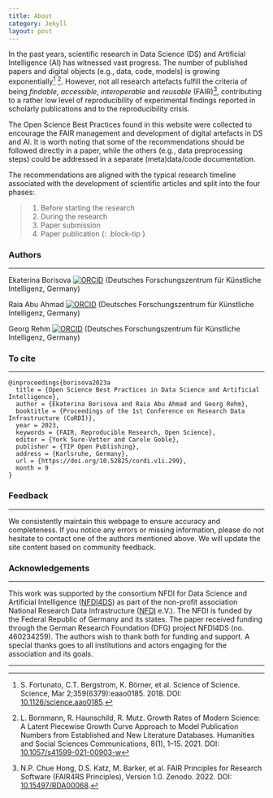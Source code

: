 ```yaml
---
title: About
category: Jekyll
layout: post
---
```


In the past years, scientific research in Data Science (DS) and Artificial Intelligence (AI) has witnessed vast progress. The number of published papers and digital objects (e.g., data, code, models) is growing exponentially[^1] [^2]. However, not all research artefacts fulfill the criteria of being *findable*, *accessible*, *interoperable* and *reusable* (FAIR)[^3], contributing to a rather low level of reproducibility of experimental findings reported in scholarly publications and to the reproducibility crisis.

[^1]: S. Fortunato, C.T. Bergstrom, K. Börner, et al. Science of Science. Science, Mar 2;359(6379):eaao0185. 2018. DOI: [10.1126/science.aao0185](https://doi.org/10.1126/science.aao0185).

[^2]: L. Bornmann, R. Haunschild, R. Mutz. Growth Rates of Modern Science: A Latent Piecewise Growth Curve Approach to Model Publication Numbers from Established and New Literature Databases. Humanities and Social Sciences Communications, 8(1), 1–15. 2021. DOI: [10.1057/s41599-021-00903-w](https://doi.org/10.1057/s41599-021-00903-w)

[^3]: N.P. Chue Hong, D.S. Katz, M. Barker, et al. FAIR Principles for Research Software (FAIR4RS Principles), Version 1.0. Zenodo. 2022. DOI: [10.15497/RDA00068](https://doi.org/10.15497/RDA00068).

The Open Science Best Practices found in this website were collected to encourage the FAIR management and development of digital artefacts in DS and AI. It is worth noting that some of the recommendations should be followed directly in a paper, while the others (e.g., data preprocessing steps) could be addressed in a separate (meta)data/code documentation.

The recommendations are aligned with the typical research timeline associated with the development of scientific articles and split into the four phases:
>1. Before starting the research
>2. During the research
>3. Paper submission
>4. Paper publication
{: .block-tip }


### Authors
--------------------------------------------------------------------------------------------

Ekaterina Borisova [![ORCID](https://orcid.org/sites/default/files/images/orcid_16x16.png)](https://orcid.org/0000-0002-3447-9860) (Deutsches Forschungszentrum für Künstliche Intelligenz, Germany)

Raia Abu Ahmad [![ORCID](https://orcid.org/sites/default/files/images/orcid_16x16.png)](https://orcid.org/0009-0004-8720-0116) (Deutsches Forschungszentrum für Künstliche Intelligenz, Germany)

Georg Rehm [![ORCID](https://orcid.org/sites/default/files/images/orcid_16x16.png)](https://orcid.org/0000-0002-7800-1893)  (Deutsches Forschungszentrum für Künstliche Intelligenz, Germany)



### To cite
--------------------------------------------------------------------------------------------
```
@inproceedings{borisova2023a
  title = {Open Science Best Practices in Data Science and Artificial Intelligence},
  author = {Ekaterina Borisova and Raia Abu Ahmad and Georg Rehm},
  booktitle = {Proceedings of the 1st Conference on Research Data Infrastructure (CoRDI)},	
  year = 2023,
  keywords = {FAIR, Reproducible Research, Open Science},	
  editor = {York Sure-Vetter and Carole Goble},
  publisher = {TIP Open Publishing},	
  address = {Karlsruhe, Germany},
  url = {https://doi.org/10.52825/cordi.v1i.299},
  month = 9
}
```

### Feedback
--------------------------------------------------------------------------------------------
We consistently maintain this webpage to ensure accuracy and completeness. If you notice any errors or missing information, please do not hesitate to contact one of the authors mentioned above. We will update the site content based on community feedback.

### Acknowledgements
--------------------------------------------------------------------------------------------

This work was supported by the consortium NFDI for Data Science and Artificial Intelligence ([NFDI4DS](https://www.nfdi4datascience.de)) as part of the non-profit association National Research Data Infrastructure ([NFDI](https://www.nfdi.de/?) e.V.). The NFDI is funded by the Federal Republic of Germany and its states. The paper received funding through the German Research Foundation (DFG) project NFDI4DS (no. 460234259). The authors wish to thank both for funding and support. A special thanks goes to all institutions and actors engaging for the association and its goals.

--------------------------------------------------------------------------------------------

